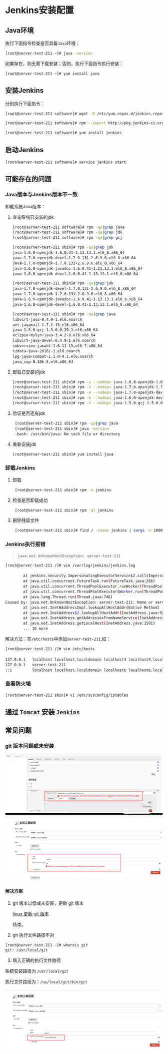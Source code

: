 # Jenkins安装配置

## Java环境

执行下面指令检查是否具备`Java`环境：
```bash
[root@server-test-211 ~]# java -version
```

如果存在，则无需下载安装；否则，执行下面指令执行安装：
```bash
[root@server-test-211 ~]# yum install java
```

## 安装Jenkins

分别执行下面指令：
```bash
[root@server-test-211 software]# wget -O /etc/yum.repos.d/jenkins.repo http://jenkins-ci.org/redhat/jenkins.repo
```
```bash
[root@server-test-211 software]# rpm --import http://pkg.jenkins-ci.org/redhat/jenkins-ci.org.key
```
```bash
[root@server-test-211 software]# yum install jenkins
```

## 启动Jenkins

```bash
[root@server-test-211 software]# service jenkins start
```

## 可能存在的问题

### Java版本与Jenkins版本不一致

卸载系统Java版本：

1. 查询系统已安装的jdk
   ```bash
   [root@server-test-211 software]# rpm -qa|grep java
   [root@server-test-211 software]# rpm -qa|grep jdk
   [root@server-test-211 software]# rpm -qa|grep gcj
   ```
   ```bash
   [root@server-test-211 sbin]# rpm -qa|grep jdk
   java-1.6.0-openjdk-1.6.0.41-1.13.13.1.el6_8.x86_64
   java-1.7.0-openjdk-devel-1.7.0.131-2.6.9.0.el6_8.x86_64
   java-1.7.0-openjdk-1.7.0.131-2.6.9.0.el6_8.x86_64
   java-1.6.0-openjdk-javadoc-1.6.0.41-1.13.13.1.el6_8.x86_64
   java-1.6.0-openjdk-devel-1.6.0.41-1.13.13.1.el6_8.x86_64
   ```
   ```bash
   [root@server-test-211 sbin]# rpm -qa|grep jdk
   java-1.7.0-openjdk-devel-1.7.0.131-2.6.9.0.el6_8.x86_64
   java-1.7.0-openjdk-1.7.0.131-2.6.9.0.el6_8.x86_64
   java-1.6.0-openjdk-javadoc-1.6.0.41-1.13.13.1.el6_8.x86_64
   java-1.6.0-openjdk-devel-1.6.0.41-1.13.13.1.el6_8.x86_64
   ```
   ```bash
   [root@server-test-211 sbin]# rpm -qa|grep java
   libvirt-java-0.4.9-1.el6.noarch
   ant-javamail-1.7.1-15.el6.x86_64
   java-1.5.0-gcj-1.5.0.0-29.1.el6.x86_64
   eclipse-mylyn-java-3.4.2-9.el6.x86_64
   libvirt-java-devel-0.4.9-1.el6.noarch
   subversion-javahl-1.6.11-15.el6_7.x86_64
   tzdata-java-2016j-1.el6.noarch
   lpg-java-compat-1.1.0-4.1.el6.noarch
   java_cup-0.10k-5.el6.x86_64
   ```

2. 卸载已安装的jdk
   
   ```bash
   [root@server-test-211 sbin]# rpm -e --nodeps java-1.6.0-openjdk-1.6.0.41-1.13.13.1.el6_8.x86_64
   [root@server-test-211 sbin]# rpm -e --nodeps java-1.7.0-openjdk-1.7.0.131-2.6.9.0.el6_8.x86_64
   [root@server-test-211 sbin]# rpm -e --nodeps java-1.7.0-openjdk-devel-1.7.0.131-2.6.9.0.el6_8.x86_64
   [root@server-test-211 sbin]# rpm -e --nodeps java-1.6.0-openjdk-devel-1.6.0.41-1.13.13.1.el6_8.x86_64
   [root@server-test-211 sbin]# rpm -e --nodeps java-1.5.0-gcj-1.5.0.0-29.1.el6.x86_64
   ```
3. 验证是否还有jdk
   ```bash
    [root@server-test-211 sbin]# rpm -qa|grep java
    [root@server-test-211 sbin]# java -version
    -bash: /usr/bin/java: No such file or directory
   ```
4. 重新安装jdk
   ```bash
   [root@server-test-211 sbin]# yum install java
   ```

### 卸载Jenkins

1. 卸载
   ```bash
    [root@server-test-211 sbin]# rpm -e jenkins
   ```
2. 检查是否卸载成功
   ```bash
    [root@server-test-211 sbin]# rpm -ql jenkins
   ```
3. 删除残留文件
   
   ```bash
    [root@server-test-211 sbin]# find / -iname jenkins | xargs -n 1000 rm -rf
   ```

### Jenkins执行报错

> `java.net.UnknownHostException: server-test-211`

```bash
[root@server-test-211 /]# vim /var/log/jenkins/jenkins.log

        at jenkins.security.ImpersonatingExecutorService$2.call(ImpersonatingExecutorService.java:71)
        at java.util.concurrent.FutureTask.run(FutureTask.java:266)
        at java.util.concurrent.ThreadPoolExecutor.runWorker(ThreadPoolExecutor.java:1149)
        at java.util.concurrent.ThreadPoolExecutor$Worker.run(ThreadPoolExecutor.java:624)
        at java.lang.Thread.run(Thread.java:748)
Caused by: java.net.UnknownHostException: server-test-211: Name or service not known
        at java.net.Inet6AddressImpl.lookupAllHostAddr(Native Method)
        at java.net.InetAddress$2.lookupAllHostAddr(InetAddress.java:929)
        at java.net.InetAddress.getAddressesFromNameService(InetAddress.java:1324)
        at java.net.InetAddress.getLocalHost(InetAddress.java:1501)
        ... 10 more

```


解决方法：在`/etc/hosts`中添加`server-test-211`,如：

```bash
[root@server-test-211 /]# vim /etc/hosts

127.0.0.1   localhost localhost.localdomain localhost4 localhost4.localdomain4
127.0.0.1   server-test-211
::1         localhost localhost.localdomain localhost6 localhost6.localdomain6
```

### 查看防火墙
```bash
[root@server-test-211 sbin]# vi /etc/sysconfig/iptables
```


## 通过 `Tomcat` 安装 `Jenkins`


## 常见问题

### git 版本问题或未安装
![](snapshot/jenkins_problem_git1.png)
![](snapshot/jenkins_problem_git.png)

#### 解决方案
1. git 版本过低或未安装，更新 git 版本

   [linux 更新 git 版本](../linux/linux-update-git.md)

    结束。

2. git 执行文件路径不对
   
```bash
[root@server-test-211 ~]# whereis git
git: /usr/local/git
```

3. 填入正确的执行文件路径

系统安装路径为 `/usr/local/git`

执行文件路径为：`/us/local/git/bin/git`

![](snapshot/jenkins_problem_git_solve.png)